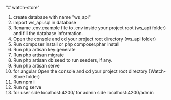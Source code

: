 "# watch-store" 
1. create database with name "ws_api"
2. import ws_api.sql in database
3. Rename .env.example file to .env inside your project root (ws_api folder) and fill the database information.
4. Open the console and cd your project root directory (ws_api folder)
5. Run composer install or php composer.phar install
6. Run php artisan key:generate
7. Run php artisan migrate
8. Run php artisan db:seed to run seeders, if any.
9. Run php artisan serve
10. for angular Open the console and cd your project root directory (Watch-Store folder)
11. Run npm i
12. Run ng serve
13. for user side localhost:4200/ for admin side localhost:4200/admin
